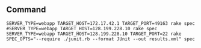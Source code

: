 ## Command 

    SERVER_TYPE=webapp TARGET_HOST=172.17.42.1 TARGET_PORT=49163 rake spec
	#SERVER_TYPE=webapp TARGET_HOST=128.199.228.10 rake spec
	SERVER_TYPE=webapp TARGET_HOST=128.199.228.10 TARGET_PORT=22 rake SPEC_OPTS="--require ./junit.rb --format JUnit --out results.xml" spec
